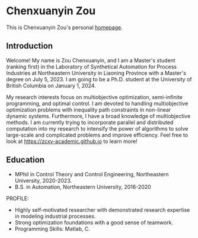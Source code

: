 # Chenxuanyin Zou
This is Chenxuanyin Zou's personal [homepage](https://zcxy-academic.github.io/).

## Introduction
Welcome! My name is Zou Chenxuanyin, and I am a Master's student (ranking first) in the Laboratory of Synthetical Automation for Process Industries at Northeastern University in Liaoning Province with a Master's degree on July 5, 2023. I am going to be a Ph.D. student at the University of British Columbia on January 1, 2024.

My research interests focus on multiobjective optimization, semi-infinite programming, and optimal control. I am devoted to handling multiobjective optimization problems with inequality path constraints in non-linear dynamic systems. Furthermore, I have a broad knowledge of multiobjective methods. I am currently trying to incorporate parallel and distributed computation into my research to intensify the power of algorithms to solve large-scale and complicated problems and improve efficiency. Feel free to look at https://zcxy-academic.github.io to learn more!


## Education
* MPhil in Control Theory and Control  Engineering, Northeastern University, 2020-2023.
* B.S. in Automation, Northeastern University, 2016-2020


PROFILE:
* Highly self-motivated researcher with demonstrated research expertise in modeling industrial processes. 
* Strong optimization foundations with a good sense of teamwork.
* Programming Skills: Matlab, C.

